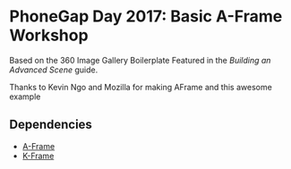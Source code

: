 # PhoneGap Day 2017: Basic A-Frame Workshop

Based on the 360 Image Gallery Boilerplate Featured in the *Building an Advanced Scene* guide.

Thanks to Kevin Ngo and Mozilla for making AFrame and this awesome example

## Dependencies

- [A-Frame](https://github.com/aframevr/aframe)
- [K-Frame](https://github.com/ngokevin/k-frame)
